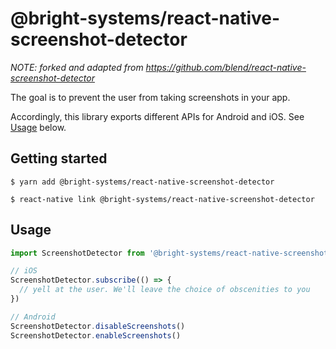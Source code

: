 
# @bright-systems/react-native-screenshot-detector

*NOTE: forked and adapted from https://github.com/blend/react-native-screenshot-detector*

The goal is to prevent the user from taking screenshots in your app.

Accordingly, this library exports different APIs for Android and iOS. See [Usage](#usage) below.

## Getting started

`$ yarn add @bright-systems/react-native-screenshot-detector`

`$ react-native link @bright-systems/react-native-screenshot-detector`

## Usage

```javascript
import ScreenshotDetector from '@bright-systems/react-native-screenshot-detector';

// iOS
ScreenshotDetector.subscribe(() => {
  // yell at the user. We'll leave the choice of obscenities to you
})

// Android
ScreenshotDetector.disableScreenshots()
ScreenshotDetector.enableScreenshots()
```
